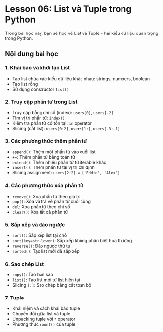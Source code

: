 # Lesson 06: List và Tuple trong Python

Trong bài học này, bạn sẽ học về List và Tuple - hai kiểu dữ liệu quan trọng trong Python.

## Nội dung bài học

### 1. Khai báo và khởi tạo List

- Tạo list chứa các kiểu dữ liệu khác nhau: strings, numbers, boolean
- Tạo list rỗng
- Sử dụng constructor `list()`

### 2. Truy cập phần tử trong List

- Truy cập bằng chỉ số (index): `users[0]`, `users[-2]`
- Tìm vị trí phần tử: `index()`
- Kiểm tra phần tử có tồn tại: `in` operator
- Slicing (cắt list): `users[0:2]`, `users[1:]`, `users[-3:-1]`

### 3. Các phương thức thêm phần tử

- `append()`: Thêm một phần tử vào cuối list
- `+=`: Thêm phần tử bằng toán tử
- `extend()`: Thêm nhiều phần tử từ iterable khác
- `insert()`: Thêm phần tử tại vị trí chỉ định
- Slicing assignment: `users[2:2] = ['Eddie', 'Alex']`

### 4. Các phương thức xóa phần tử

- `remove()`: Xóa phần tử theo giá trị
- `pop()`: Xóa và trả về phần tử cuối cùng
- `del`: Xóa phần tử theo chỉ số
- `clear()`: Xóa tất cả phần tử

### 5. Sắp xếp và đảo ngược

- `sort()`: Sắp xếp list tại chỗ
- `sort(key=str.lower)`: Sắp xếp không phân biệt hoa thường
- `reverse()`: Đảo ngược thứ tự
- `sorted()`: Tạo list mới đã sắp xếp

### 6. Sao chép List

- `copy()`: Tạo bản sao
- `list()`: Tạo list mới từ list hiện tại
- Slicing `[:]`: Sao chép bằng cắt toàn bộ

### 7. Tuple

- Khái niệm và cách khai báo tuple
- Chuyển đổi giữa list và tuple
- Unpacking tuple với `*` operator
- Phương thức `count()` của tuple
